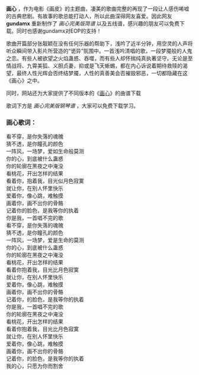 

**画心** ，作为电影《画皮》的主题曲，凄美的歌曲完整的再现了一段让人感伤唏嘘的古典悲剧。有故事的歌总能打动人，所以此曲深得网友喜爱。因此网友
**gundamx** 重新制作了 _画心完美版简谱_ 以及五线谱，感兴趣的朋友可以免费下载。同时也感谢gundamx对EOP的支持！

歌曲开篇部分张靓颖在没有任何乐器的帮助下，浅吟了近半分钟，用空灵的人声将听众瞬间带入影片所营造的“诡异”氛围中。一首浅吟清唱的歌，一段梦魇般的人鬼之恋。有些人被欲望之火焰蛊惑、吞噬，而有些人却怀揣纯真执著坚守。无论是至情战将、九霄美狐、义胆贞妻，抑或是飞天蜥蜴，都在内心诉说着期待救赎的渴望，最终人性光辉会否终结梦魇，人性的真善美会否摧毁邪恶，一切都隐藏在这《画心》之中。

同时，网站还为大家提供了不同版本的《[画心](Music-242-画心-画皮主题曲.html "画心")》的曲谱下载

歌词下方是 _画心完美版钢琴谱_ ，大家可以免费下载学习。

### 画心歌词：

看不穿，是你失落的魂魄  
猜不透，是你瞳孔的颜色  
一阵风，一场梦，爱如生命般莫测  
你的心，到底被什么蛊惑  
你的轮廓在黑夜之中淹没  
看桃花，开出怎样的结果  
看着你，抱着我，目光似月色寂寞  
就让你，在别人怀里快乐  
爱着你，像心跳，难触摸  
画着你，画不出你的骨骼  
记着你的脸色，是我等你的执着  
你是我，一首唱不完的歌  
看不穿，是你失落的魂魄  
猜不透，是你瞳孔的颜色  
一阵风，一场梦，爱是生命的莫测  
你的心，到底被什么蛊惑  
你的轮廓在黑夜之中淹没  
看桃花，开出怎样的结果  
看着你抱着我，目光比月色寂寞  
就让你，在别人怀里快乐  
爱着你，像心跳，难触摸  
画着你，画不出你的骨骼  
记着你，的脸色，是我等你的执着  
你是我，一首唱不完的歌  
你的轮廓在黑夜之中淹没  
看桃花，开出怎样的结果  
看着你抱着我，目光比月色寂寞  
就让你，在别人怀里快乐  
爱着你，像心跳，难触摸  
画着你，画不出你的骨骼  
记着你，的脸色，是我等你的执着  
我的心，只愿为你而割舍

